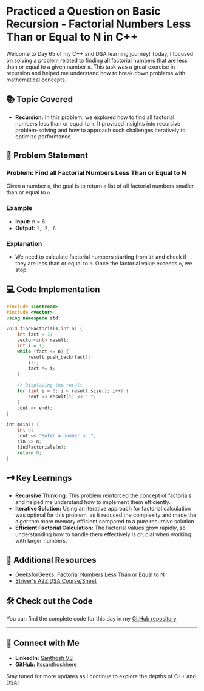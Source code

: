 # Practiced a Question on Basic Recursion - Factorial Numbers Less Than or Equal to N in C++

Welcome to Day 65 of my C++ and DSA learning journey! Today, I focused on solving a problem related to finding all factorial numbers that are less than or equal to a given number `n`. This task was a great exercise in recursion and helped me understand how to break down problems with mathematical concepts.

## 📚 Topic Covered
- **Recursion:** In this problem, we explored how to find all factorial numbers less than or equal to `n`. It provided insights into recursive problem-solving and how to approach such challenges iteratively to optimize performance.

## 📝 Problem Statement
### Problem: Find all Factorial Numbers Less Than or Equal to N

Given a number `n`, the goal is to return a list of all factorial numbers smaller than or equal to `n`.

### Example
- **Input:** n = 6
- **Output:** `1, 2, 6`

### Explanation
- We need to calculate factorial numbers starting from `1!` and check if they are less than or equal to `n`. Once the factorial value exceeds `n`, we stop.

## 💻 Code Implementation

```cpp
#include <iostream>
#include <vector>
using namespace std;

void findFactorials(int n) {
    int fact = 1;
    vector<int> result;
    int i = 1;
    while (fact <= n) {
        result.push_back(fact);
        i++;
        fact *= i;
    }
    
    // Displaying the result
    for (int i = 0; i < result.size(); i++) {
        cout << result[i] << " ";
    }
    cout << endl;
}

int main() {
    int n;
    cout << "Enter a number n: ";
    cin >> n;
    findFactorials(n);
    return 0;
}
```

## 🗝️ Key Learnings
- **Recursive Thinking:** This problem reinforced the concept of factorials and helped me understand how to implement them efficiently.
- **Iterative Solution:** Using an iterative approach for factorial calculation was optimal for this problem, as it reduced the complexity and made the algorithm more memory efficient compared to a pure recursive solution.
- **Efficient Factorial Calculation:** The factorial values grow rapidly, so understanding how to handle them effectively is crucial when working with larger numbers.

## 🔗 Additional Resources
- [GeeksforGeeks: Factorial Numbers Less Than or Equal to N](https://www.geeksforgeeks.org/problems/find-all-factorial-numbers-less-than-or-equal-to-n3548/0?problemType=functional&difficulty%255B%255D=-1&page=1&query=problemTypefunctionaldifficulty%255B%255D-1page1)
- [Striver's A2Z DSA Course/Sheet](https://takeuforward.org/strivers-a2z-dsa-course/strivers-a2z-dsa-course-sheet-2)

## 🛠️ Check out the Code
You can find the complete code for this day in my [GitHub repository](https://github.com/Itssanthoshhere/Data-Structures-and-Algorithms/blob/main/C%2B%2B%20with%20DSA-learning-journey/Day65%20-%20Basic%20Recursion%20Problems%20-%20Factorial%20of%20N/Factorial_of_N.cpp)

---

## 🔗 Connect with Me
- **LinkedIn:** [Santhosh VS](https://www.linkedin.com/in/thesanthoshvs/)
- **GitHub:** [Itssanthoshhere](https://github.com/Itssanthoshhere)

Stay tuned for more updates as I continue to explore the depths of C++ and DSA!
